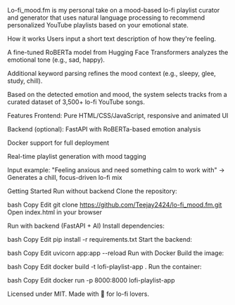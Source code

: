 Lo-fi_mood.fm is my personal take on a mood-based lo-fi playlist curator and generator that uses natural language processing to recommend personalized YouTube playlists based on your emotional state.

How it works
Users input a short text description of how they're feeling.

A fine-tuned RoBERTa model from Hugging Face Transformers analyzes the emotional tone (e.g., sad, happy).

Additional keyword parsing refines the mood context (e.g., sleepy, glee, study, chill).

Based on the detected emotion and mood, the system selects tracks from a curated dataset of 3,500+ lo-fi YouTube songs.

Features
Frontend: Pure HTML/CSS/JavaScript, responsive and animated UI

Backend (optional): FastAPI with RoBERTa-based emotion analysis

Docker support for full deployment

Real-time playlist generation with mood tagging

Input example:
"Feeling anxious and need something calm to work with" → Generates a chill, focus-driven lo-fi mix

Getting Started
Run without backend
Clone the repository:

bash
Copy
Edit
git clone https://github.com/Teejay2424/lo-fi_mood.fm.git
Open index.html in your browser

Run with backend (FastAPI + AI)
Install dependencies:

bash
Copy
Edit
pip install -r requirements.txt
Start the backend:

bash
Copy
Edit
uvicorn app:app --reload
Run with Docker
Build the image:

bash
Copy
Edit
docker build -t lofi-playlist-app .
Run the container:

bash
Copy
Edit
docker run -p 8000:8000 lofi-playlist-app












Licensed under MIT. 
Made with 💖 for lo-fi lovers.
